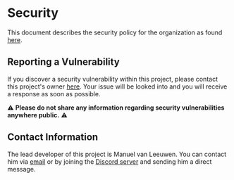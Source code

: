 # Security

This document describes the security policy for the organization as found [here](https://github.com/HetStreek).

## Reporting a Vulnerability

If you discover a security vulnerability within this project, please contact this project's owner [here](#contact-information). Your issue will be looked into and you will receive a response as soon as possible.

⚠️ **Please do not share any information regarding security vulnerabilities anywhere public.** ⚠️

## Contact Information

The lead developer of this project is Manuel van Leeuwen. You can contact him via [email](mailto:17489@hetstreek.nl) or by joining the [Discord server](https://discord.gg/Nk22nMnk66) and sending him a direct message.

